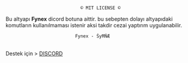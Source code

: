                                 © MIT LICENSE ©
Bu altyapı **Fynex** dicord botuna aittir. bu sebepten dolayı altyapıdaki komutların kullanılmaması istenir aksi takdir cezai yaptırım uygulanabilir.

                                    
                              Fynex - ŠyĦÑÆ
                              
                              
                              
                              
                              
                              
<br>Destek için > [DISCORD](https://discord.gg/PqJtVqbNXN)
